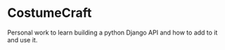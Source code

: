 # CostumeCraft
Personal work to learn building a python Django API and how to add to it and use it.
